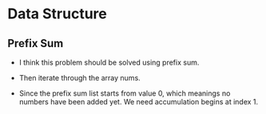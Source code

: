 # Data Structure

## Prefix Sum

- I think this problem should be solved using prefix sum.

- Then iterate through the array nums.

- Since the prefix sum list starts from value 0, which meanings no numbers have been added yet. We need accumulation begins at index 1.
